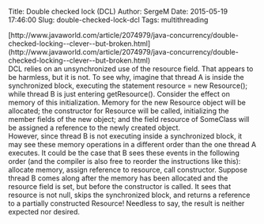 Title: Double checked lock (DCL)
Author: SergeM
Date: 2015-05-19 17:46:00
Slug: double-checked-lock-dcl
Tags: multithreading

<div dir="ltr" style="text-align: left;" trbidi="on">[http://www.javaworld.com/article/2074979/java-concurrency/double-checked-locking--clever--but-broken.html](http://www.javaworld.com/article/2074979/java-concurrency/double-checked-locking--clever--but-broken.html)

<div>
</div><div></div>DCL  relies on an unsynchronized use of the resource field. That appears to  be harmless, but it is not. To see why, imagine that thread A is inside  the synchronized block, executing the statement resource = new  Resource(); while thread B is just entering getResource(). Consider the  effect on memory of this initialization. Memory for the new Resource  object will be allocated; the constructor for Resource will be called,  initializing the member fields of the new object; and the field resource  of SomeClass will be assigned a reference to the newly created object.<div>
</div>However,  since thread B is not executing inside a synchronized block, it may see  these memory operations in a different order than the one thread A  executes. It could be the case that B sees these events in the following  order (and the compiler is also free to reorder the instructions like  this): allocate memory, assign reference to resource, call constructor.  Suppose thread B comes along after the memory has been allocated and the  resource field is set, but before the constructor is called. It sees  that resource is not null, skips the synchronized block, and returns a  reference to a partially constructed Resource! Needless to say, the  result is neither expected nor desired.</div>